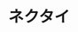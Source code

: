 ---
title: ネクタイ
description:  领带
kana: ネクタイ
pronunciation: nekutai
tone: ①
type: 名词
pubDate: 2024-08-15 00:00:42
lessonIndex: 3
---